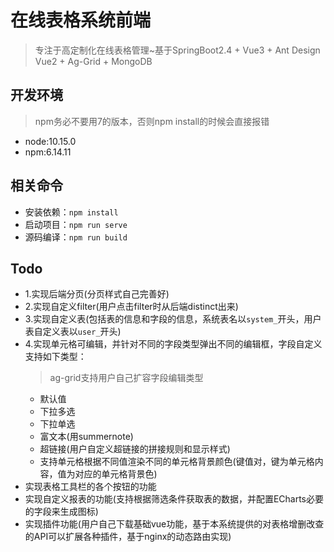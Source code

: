 # 在线表格系统前端
> 专注于高定制化在线表格管理~基于SpringBoot2.4 + Vue3 + Ant Design Vue2 + Ag-Grid + MongoDB
## 开发环境
> npm务必不要用7的版本，否则npm install的时候会直接报错
+ node:10.15.0
+ npm:6.14.11

## 相关命令
+ 安装依赖：`npm install`
+ 启动项目：`npm run serve`
+ 源码编译：`npm run build`

## Todo
+ 1.实现后端分页(分页样式自己完善好)
+ 2.实现自定义filter(用户点击filter时从后端distinct出来)
+ 3.实现自定义表(包括表的信息和字段的信息，系统表名以`system_`开头，用户表自定义表以`user_`开头)
+ 4.实现单元格可编辑，并针对不同的字段类型弹出不同的编辑框，字段自定义支持如下类型：
  > ag-grid支持用户自己扩容字段编辑类型
  + 默认值
  + 下拉多选
  + 下拉单选
  + 富文本(用summernote)
  + 超链接(用户自定义超链接的拼接规则和显示样式)
  + 支持单元格根据不同值渲染不同的单元格背景颜色(键值对，键为单元格内容，值为对应的单元格背景色)
+ 实现表格工具栏的各个按钮的功能
+ 实现自定义报表的功能(支持根据筛选条件获取表的数据，并配置ECharts必要的字段来生成图标)
+ 实现插件功能(用户自己下载基础vue功能，基于本系统提供的对表格增删改查的API可以扩展各种插件，基于nginx的动态路由实现)
